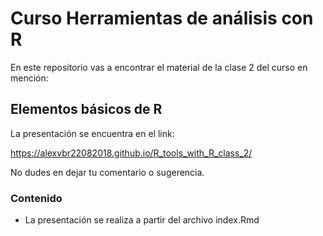 # Curso Herramientas de análisis con R

En este repositorio vas a encontrar el material de la clase 2 del curso en mención:

## Elementos básicos de R

La presentación se encuentra en el link:

https://alexvbr22082018.github.io/R_tools_with_R_class_2/

No dudes en dejar tu comentario o sugerencia.

### Contenido

- La presentación se realiza a partir del archivo index.Rmd
